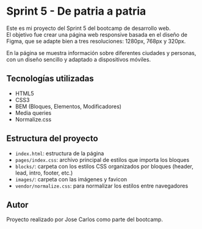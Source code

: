 # Sprint 5 - De patria a patria

Este es mi proyecto del Sprint 5 del bootcamp de desarrollo web.  
El objetivo fue crear una página web responsive basada en el diseño de Figma, que se adapte bien a tres resoluciones: 1280px, 768px y 320px.

En la página se muestra información sobre diferentes ciudades y personas, con un diseño sencillo y adaptado a dispositivos móviles.

## Tecnologías utilizadas

- HTML5
- CSS3
- BEM (Bloques, Elementos, Modificadores)
- Media queries
- Normalize.css

## Estructura del proyecto

- `index.html`: estructura de la página
- `pages/index.css`: archivo principal de estilos que importa los bloques
- `blocks/`: carpeta con los estilos CSS organizados por bloques (header, lead, intro, footer, etc.)
- `images/`: carpeta con las imágenes y favicon
- `vendor/normalize.css`: para normalizar los estilos entre navegadores

## Autor

Proyecto realizado por Jose Carlos como parte del bootcamp.  

